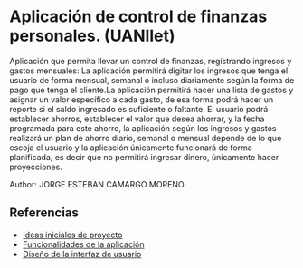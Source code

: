 # Aplicación de control de finanzas personales. (UANllet)

Aplicación que permita llevar un control de finanzas, registrando ingresos y gastos mensuales: La aplicación permitirá digitar los ingresos que tenga el usuario de forma mensual, semanal o incluso diariamente según la forma de pago que tenga el cliente.La aplicación permitirá hacer una lista de gastos y asignar un valor específico a cada gasto, de esa forma podrá hacer un reporte si el saldo ingresado es suficiente o faltante. El usuario podrá establecer ahorros, establecer el valor que desea ahorrar, y la fecha programada para este ahorro, la aplicación según los ingresos y gastos realizará un plan de ahorro diario, semanal o mensual depende de lo que escoja el usuario y la aplicación únicamente funcionará de forma planificada, es decir que no permitirá ingresar dinero, únicamente hacer proyecciones.


Author: JORGE ESTEBAN CAMARGO MORENO

## Referencias

- [Ideas iniciales de proyecto](docs/ideas.md)
- [Funcionalidades de la aplicación](docs/funcionalidades.md)
- [Diseño de la interfaz de usuario](docs/ui.md)
